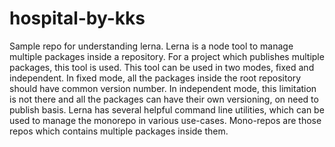 # hospital-by-kks
Sample repo for understanding lerna. Lerna is a node tool to manage multiple packages inside a repository. For a project which publishes multiple packages, this tool is used. This tool can be used in two modes, fixed and independent. In fixed mode, all the packages inside the root repository should have common version number. In independent mode, this limitation is not there and all the packages can have their own versioning, on need to publish basis. Lerna has several helpful command line utilities, which can be used to manage the monorepo in various use-cases. Mono-repos are those repos which contains multiple packages inside them.
